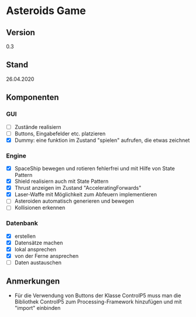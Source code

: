 # Asteroids Game

## Version
0.3

## Stand
26.04.2020

## Komponenten

### GUI
- [ ] Zustände realisiern
- [ ] Buttons, Eingabefelder etc. platzieren
- [x] Dummy: eine funktion im Zustand "spielen" aufrufen, die etwas zeichnet

### Engine
- [x] SpaceShip bewegen und rotieren fehlerfrei und mit Hilfe von State Pattern
- [x] Shield realisiern auch mit State Pattern
- [x] Thrust anzeigen im Zustand "AcceleratingForwards"
- [x] Laser-Waffe mit Möglichkeit zum Abfeuern implementieren
- [ ] Asteroiden automatisch generieren und bewegen
- [ ] Kollisionen erkennen

### Datenbank
- [x] erstellen
- [x] Datensätze machen
- [x] lokal ansprechen
- [x] von der Ferne ansprechen
- [ ] Daten austauschen

## Anmerkungen
- Für die Verwendung von Buttons der Klasse ControlP5 muss man die Bibliothek ControlP5 zum Processing-Framework hinzufügen und mit "import" einbinden
